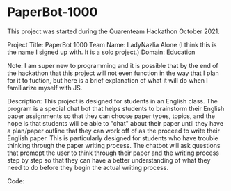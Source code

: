 # PaperBot-1000
This project was started during the Quarenteam Hackathon October 2021.

Project Title: PaperBot 1000
Team Name: LadyNazlia Alone (I think this is the name I signed up with. It is a solo project.)
Domain: Education

Note: I am super new to programming and it is possible that by the end of the hackathon that this project will not even function in the way that I plan for it to fuction,
but here is a brief explanation of what it will do when I familiarize myself with JS.

Description: This project is designed for students in an English class. The program is a special chat bot that helps students to brainstorm their English paper assignments so that they can choose
paper types, topics, and the hope is that students will be able to "chat" about their paper until they have a plan/paper outline that they can work off of as the proceed to write
their English paper. This is particularly designed for students who have trouble thinking through the paper writing process. The chatbot will ask questions that promopt the user to think
through their paper and the writing process step by step so that they can have a better understanding of what they need to do before they begin the actual writing process.

Code:
